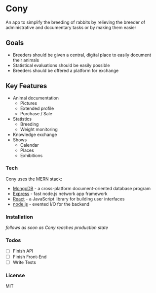 # Cony

An app to simplify the breeding of rabbits by relieving the breeder of administrative and documentary tasks or by making them easier

## Goals

- Breeders should be given a central, digital place to easily document their animals
- Statistical evaluations should be easily possible
- Breeders should be offered a platform for exchange

## Key Features

- Animal documentation
    - Pictures
    - Extended profile
    - Purchase / Sale
- Statistics
    - Breeding
    - Weight monitoring
- Knowledge exchange
- Shows
    - Calendar
    - Places
    - Exhibitions

### Tech

Cony uses the MERN stack:

* [MongoDB](https://www.mongodb.com/de) - a cross-platform document-oriented database program
* [Express] - fast node.js network app framework
* [React](https://reactjs.org/) - a JavaScript library for building user interfaces
* [node.js] - evented I/O for the backend

### Installation

*follows as soon as Cony reaches production state*

### Todos

 - [ ] Finish API
 - [ ] Finish Front-End
 - [ ] Write Tests

### License

MIT

[//]: #
   [node.js]: <http://nodejs.org>
   [express]: <http://expressjs.com>
